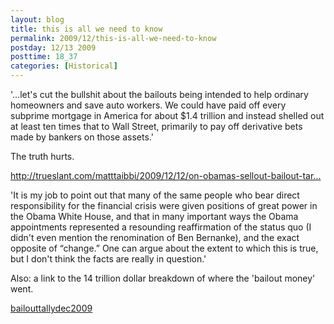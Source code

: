 ```yaml
---
layout: blog
title: this is all we need to know
permalink: 2009/12/this-is-all-we-need-to-know
postday: 12/13 2009
posttime: 18_37
categories: [Historical]
---
```


<p>'...let's cut the bullshit about the bailouts being intended to help ordinary homeowners and save auto workers. We could have paid off every subprime mortgage in America for about $1.4 trillion and instead shelled out at least ten times that to Wall Street, primarily to pay off derivative bets made by bankers on those assets.'</p>
<p>The truth hurts.</p>
<p><a href="http://trueslant.com/matttaibbi/2009/12/12/on-obamas-sellout-bailout-tarp-rubin-goldman-sachs-robert-bob-tim-geithner-hamilton-project-derivatives-financial-reform-citibank/" title="http://trueslant.com/matttaibbi/2009/12/12/on-obamas-sellout-bailout-tarp-rubin-goldman-sachs-robert-bob-tim-geithner-hamilton-project-derivatives-financial-reform-citibank/">http://trueslant.com/matttaibbi/2009/12/12/on-obamas-sellout-bailout-tar...</a></p>
<p>'It is my job to point out that many of the same people who bear direct responsibility for the financial crisis were given positions of great power in the Obama White House, and that in many important ways the Obama appointments represented a resounding reaffirmation of the status quo (I didn't even mention the renomination of Ben Bernanke), and the exact opposite of “change.” One can argue about the extent to which this is true, but I don't think the facts are really in question.'</p>
<p>Also: a link to the 14 trillion dollar breakdown of where the 'bailout money' went.</p>
<p><a href='http://blog.kristeraxel.com/wp-content/uploads/2009/12/bailouttallydec2009.pdf'>bailouttallydec2009</a></p>
